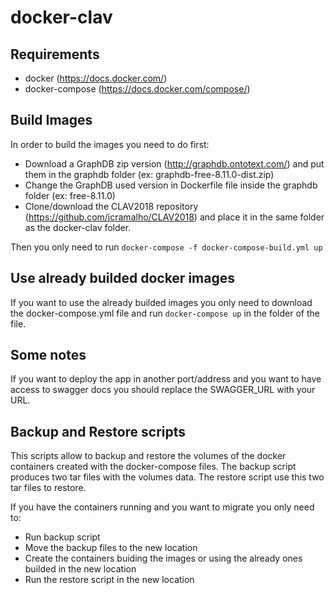 # docker-clav

## Requirements

- docker (https://docs.docker.com/)
- docker-compose (https://docs.docker.com/compose/)

## Build Images

In order to build the images you need to do first:
- Download a GraphDB zip version (http://graphdb.ontotext.com/) and put them in the graphdb folder (ex: graphdb-free-8.11.0-dist.zip)
- Change the GraphDB used version in Dockerfile file inside the graphdb folder (ex: free-8.11.0)
- Clone/download the CLAV2018 repository (https://github.com/jcramalho/CLAV2018) and place it in the same folder as the docker-clav folder.

Then you only need to run `docker-compose -f docker-compose-build.yml up`

## Use already builded docker images

If you want to use the already builded images you only need to download the docker-compose.yml file and run `docker-compose up` in the folder of the file.

## Some notes

If you want to deploy the app in another port/address and you want to have access to swagger docs you should replace the SWAGGER_URL with your URL.

## Backup and Restore scripts

This scripts allow to backup and restore the volumes of the docker containers created with the docker-compose files. The backup script produces two tar files with the volumes data. The restore script use this two tar files to restore.

If you have the containers running and you want to migrate you only need to:
- Run backup script
- Move the backup files to the new location
- Create the containers buiding the images or using the already ones builded in the new location
- Run the restore script in the new location
